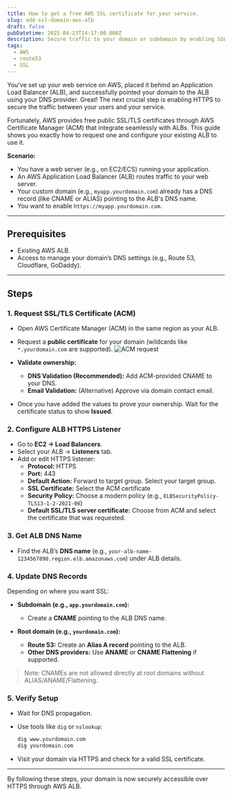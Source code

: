 ```yaml
---
title: How to get a free AWS SSL certificate for your service.
slug: add-ssl-domain-aws-alb
draft: false
pubDatetime: 2025-04-23T14:17:00.000Z
description: Secure traffic to your domain or subdomain by enabling SSL/TLS (HTTPS) when it points to an AWS Application Load Balancer (ALB).
tags:
  - AWS
  - route53
  - SSL
---
```


You've set up your web service on AWS, placed it behind an Application Load Balancer (ALB), and successfully pointed your domain to the ALB using your DNS provider. Great! The next crucial step is enabling HTTPS to secure the traffic between your users and your service.

Fortunately, AWS provides free public SSL/TLS certificates through AWS Certificate Manager (ACM) that integrate seamlessly with ALBs. This guide shows you exactly how to request one and configure your existing ALB to use it.

**Scenario:**

* You have a web server (e.g., on EC2/ECS) running your application.
* An AWS Application Load Balancer (ALB) routes traffic to your web server.
* Your custom domain (e.g., `myapp.yourdomain.com`) already has a DNS record (like CNAME or ALIAS) pointing to the ALB's DNS name.
* You want to enable `https://myapp.yourdomain.com`.

---

## Prerequisites

- Existing AWS ALB.
- Access to manage your domain’s DNS settings (e.g., Route 53, Cloudflare, GoDaddy).

---

## Steps

### 1. Request SSL/TLS Certificate (ACM)

- Open AWS Certificate Manager (ACM) in the same region as your ALB.
- Request a **public certificate** for your domain (wildcards like `*.yourdomain.com` are supported).
![ACM request](@/assets/images/acm-1.png)
- **Validate ownership:**
  - **DNS Validation (Recommended):** Add ACM-provided CNAME to your DNS.
  - **Email Validation:** (Alternative) Approve via domain contact email.

- Once you have added the values to prove your ownership. Wait for the certificate status to show **Issued**.

### 2. Configure ALB HTTPS Listener

- Go to **EC2 → Load Balancers**.
- Select your ALB → **Listeners** tab.
- Add or edit HTTPS listener:
  - **Protocol:** HTTPS
  - **Port:** 443
  - **Default Action:** Forward to target group. Select your target group.
  - **SSL Certificate:** Select the ACM certificate
  - **Security Policy:** Choose a modern policy (e.g., `ELBSecurityPolicy-TLS13-1-2-2021-06`)
  - **Default SSL/TLS server certificate:** Choose from ACM and select the certificate that was requested.

### 3. Get ALB DNS Name

- Find the ALB’s **DNS name** (e.g., `your-alb-name-1234567890.region.elb.amazonaws.com`) under ALB details.

### 4. Update DNS Records

Depending on where you want SSL:

- **Subdomain (e.g., `app.yourdomain.com`):**
  - Create a **CNAME** pointing to the ALB DNS name.

- **Root domain (e.g., `yourdomain.com`):**
  - **Route 53:** Create an **Alias A record** pointing to the ALB.
  - **Other DNS providers:** Use **ANAME** or **CNAME Flattening** if supported.

> Note: CNAMEs are not allowed directly at root domains without ALIAS/ANAME/Flattening.

### 5. Verify Setup

- Wait for DNS propagation.
- Use tools like `dig` or `nslookup`:
  
  ```bash
  dig www.yourdomain.com
  dig yourdomain.com
  ```

- Visit your domain via HTTPS and check for a valid SSL certificate.

---

By following these steps, your domain is now securely accessible over HTTPS through AWS ALB.